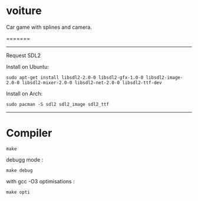 # voiture
Car game with splines and camera.


=======
** **  

Request SDL2  

Install on Ubuntu:
```
sudo apt-get install libsdl2-2.0-0 libsdl2-gfx-1.0-0 libsdl2-image-2.0-0 libsdl2-mixer-2.0-0 libsdl2-net-2.0-0 libsdl2-ttf-dev
```

Install on Arch:
```
sudo pacman -S sdl2 sdl2_image sdl2_ttf
```
** **  
# Compiler
```
make
```
debugg mode :
```
make debug
```
with gcc -O3 optimisations :
```
make opti
```

